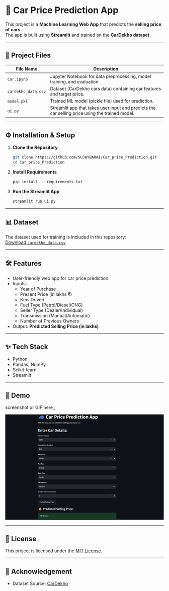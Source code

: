 # 🚗 Car Price Prediction App

This project is a **Machine Learning Web App** that predicts the **selling price of cars**.  
The app is built using **Streamlit** and trained on the **CarDekho dataset**.  

---

## 📂 Project Files

| File Name          | Description |
|--------------------|-------------|
| `Car.ipynb`        | Jupyter Notebook for data preprocessing, model training, and evaluation. |
| `cardekho_data.csv`| Dataset (CarDekho cars data) containing car features and target price. |
| `model.pkl`        | Trained ML model (pickle file) used for prediction. |
| `ui.py`            | Streamlit app that takes user input and predicts the car selling price using the trained model. |

---

## ⚙️ Installation & Setup

1. **Clone the Repository**
   ```bash
   git clone https://github.com/SUJAYBARAI/Car_price_Prediction.git
   cd Car_price_Prediction
   ```

2. **Install Requirements**
   ```bash
   pip install -r requirements.txt
   ```

3. **Run the Streamlit App**
   ```bash
   streamlit run ui.py
   ```

---

## 📊 Dataset

The dataset used for training is included in this repository:  
[Download `cardekho_data.csv`](https://github.com/SUJAYBARAI/Car_price_Prediction/blob/main/cardekho_data.csv)

---

## 🛠 Features
- User-friendly web app for car price prediction  
- Inputs:
  - Year of Purchase  
  - Present Price (in lakhs ₹)  
  - Kms Driven  
  - Fuel Type (Petrol/Diesel/CNG)  
  - Seller Type (Dealer/Individual)  
  - Transmission (Manual/Automatic)  
  - Number of Previous Owners  
- Output: **Predicted Selling Price (in lakhs)**  

---

## ✨ Tech Stack
- Python  
- Pandas, NumPy  
- Scikit-learn  
- Streamlit  

---

## 📸 Demo
screenshot or GIF here_  

![Car Price Prediction Demo](Car_Price_Prediction.png)

---

## 📜 License
This project is licensed under the [MIT License](./LICENSE).  

---

## 🙌 Acknowledgement
- Dataset Source: [CarDekho](https://www.cardekho.com)  
